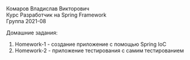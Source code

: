 Комаров Владислав Викторович  
Курс Разработчик на Spring Framework  
Группа 2021-08  

Домашние задания:  
1) Homework-1 - создание приложение с помощью Spring IoC
2) Homework-2 - приложение тестирования с самим тестированием
